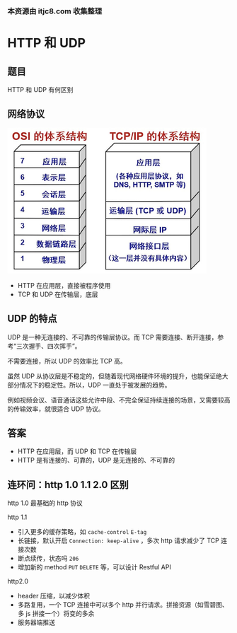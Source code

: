 ### 本资源由 itjc8.com 收集整理
# HTTP 和 UDP

## 题目

HTTP 和 UDP 有何区别

## 网络协议

![](./img/网络协议.png)

- HTTP 在应用层，直接被程序使用
- TCP 和 UDP 在传输层，底层

## UDP 的特点

UDP 是一种无连接的、不可靠的传输层协议。而 TCP 需要连接、断开连接，参考“三次握手、四次挥手”。

不需要连接，所以 UDP 的效率比 TCP 高。

虽然 UDP 从协议层是不稳定的，但随着现代网络硬件环境的提升，也能保证绝大部分情况下的稳定性。所以，UDP 一直处于被发展的趋势。

例如视频会议、语音通话这些允许中段、不完全保证持续连接的场景，又需要较高的传输效率，就很适合 UDP 协议。

## 答案

- HTTP 在应用层，而 UDP 和 TCP 在传输层
- HTTP 是有连接的、可靠的，UDP 是无连接的、不可靠的

## 连环问：http 1.0 1.1 2.0 区别

http 1.0 最基础的 http 协议

http 1.1
- 引入更多的缓存策略，如 `cache-control` `E-tag`
- 长链接，默认开启 `Connection: keep-alive` ，多次 http 请求减少了 TCP 连接次数
- 断点续传，状态吗 `206`
- 增加新的 method `PUT` `DELETE` 等，可以设计 Restful API

http2.0
- header 压缩，以减少体积
- 多路复用，一个 TCP 连接中可以多个 http 并行请求。拼接资源（如雪碧图、多 js 拼接一个）将变的多余
- 服务器端推送
